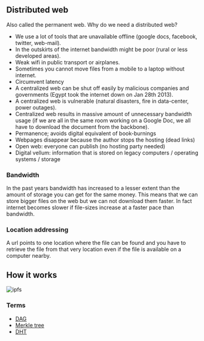 ## Distributed web

Also called the permanent web. Why do we need a distributed web?

- We use a lot of tools that are unavailable offline (google docs, facebook, twitter, web-mail).
- In the outskirts of the internet bandwidth might be poor (rural or less developed areas).
- Weak wifi in public transport or airplanes.
- Sometimes you cannot move files from a mobile to a laptop without internet.
- Circumvent latency
- A centralized web can be shut off easily by malicious companies and governments (Egypt took the internet down on Jan 28th 2013).
- A centralized web is vulnerable (natural disasters, fire in data-center, power outages).
- Centralized web results in massive amount of unnecessary bandwidth usage (if we are all in the same room working on a Google Doc, we all have to download the document from the backbone).
- Permanence; avoids digital equivalent of book-burnings
- Webpages disappear because the author stops the hosting (dead links)
- Open web: everyone can publish (no hosting party needed)
- Digital vellum: information that is stored on legacy computers / operating systems / storage

### Bandwidth

In the past years bandwidth has increased to a lesser extent than the amount of storage you can get for the same money. This means that we can store bigger files on the web but we can not download them faster. In fact internet becomes slower if file-sizes increase at a faster pace than bandwidth.

### Location addressing

A url points to one location where the file can be found and you have to retrieve the file from that very location even if the file is available on a computer nearby.

## How it works
![ipfs](https://tgrep.nl/dvandermeer/research/raw/master/ipfs/ipfs-1.jpg "How it works")

### Terms
- [DAG](https://en.wikipedia.org/wiki/Directed_acyclic_graph)
- [Merkle tree](https://en.wikipedia.org/wiki/Merkle_tree)
- [DHT](https://en.wikipedia.org/wiki/Distributed_hash_table)
